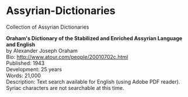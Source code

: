# Assyrian-Dictionaries
Collection of Assyrian Dictionaries

**Oraham's Dictionary of the Stabilized and Enriched Assyrian Language and English** <br>
by Alexander Joseph Oraham <br>
Bio: http://www.atour.com/people/20010702c.html <br>
Published: 1943 <br>
Development: 25 years <br>
Words: 21,000 <br>
Description: Text search available for English (using Adobe PDF reader). Syriac characters are not searchable at this time. <br>


